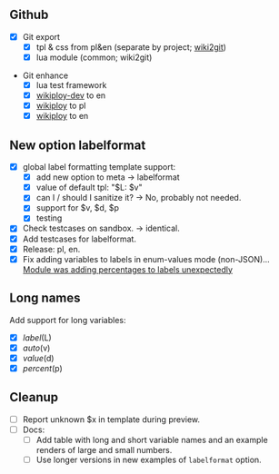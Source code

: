 ## Github

- [x] Git export
	- [x] tpl & css from pl&en (separate by project; [wiki2git](https://www.npmjs.com/package/wiki-to-git))
	- [x] lua module (common; wiki2git)
- Git enhance
	- [x] lua test framework
	- [x] [wikiploy-dev](https://www.npmjs.com/package/wikiploy) to en
	- [x] [wikiploy](https://www.npmjs.com/package/wikiploy) to pl
	- [x] [wikiploy](https://www.npmjs.com/package/wikiploy) to en

## New option labelformat

- [x] global label formatting template support:
	- [x] add new option to meta -> labelformat
	- [x] value of default tpl: "$L: $v"
	- [x] can I / should I sanitize it? -> No, probably not needed.
	- [x] support for $v, $d, $p
	- [x] testing
- [x] Check testcases on sandbox. -> identical.
- [x] Add testcases for labelformat.
- [x] Release: pl, en.
- [x] Fix adding variables to labels in enum-values mode (non-JSON)... [Module was adding percentages to labels unexpectedly](https://en.wikipedia.org/wiki/Template_talk:Pie_chart#c-Novarupta-20250601085500-Template_adds_incorrect_percentages_to_labels)

## Long names

Add support for long variables:
- [x] $label ($L)
- [x] $auto ($v)
- [x] $value ($d)
- [x] $percent ($p)

## Cleanup

- [ ] Report unknown $x in template during preview.
- [ ] Docs:
	- [ ] Add table with long and short variable names and an example renders of large and small numbers.
	- [ ] Use longer versions in new examples of `labelformat` option.